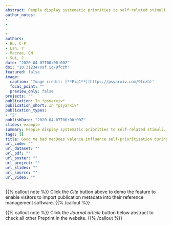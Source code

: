 ```yaml
---
abstract: People display systematic priorities to self-related stimuli. As the self is not a unified entity however, it remains unclear which aspects of the self are crucial to producing this stimulus prioritization. To explore this issue, we manipulated the valence of the self-concept (good me vs. bad me) — a core identity-based facet of the self — using a standard shape-label association task in which participants initially learned the associations (e.g., circle/good-self, triangle/good-other, diamond/bad-self, square/bad-other), after which they completed shape-label matching and shape-categorization tasks, such that attention was directed to different aspects of the stimuli (i.e., self-relevance and valence). The results revealed that responses were more efficient to the good-self shape (vs. other shapes), regardless of the task that was undertaken. A hierarchical drift diffusion model (HDDM) analysis indicated that this good-self prioritization effect was underpinned by differences in the rate of information uptake. These findings demonstrate that activation of the good-self representation exclusively facilitates perceptual decision-making, thereby furthering understanding of the self-prioritization effect.
author_notes:
- 
- 
- 
- 
authors:
- Hu, C-P
- Lan, Y
- Macrae, CN
- Sui, J
date: "2020-04-07T00:00:00Z"
doi: "10.31234/osf.io/9fczh"
featured: false
image:
  caption: 'Image credit: [**Fig1**](https://psyarxiv.com/9fczh)'
  focal_point: ""
  preview_only: false
projects: ""
publication: In *psyarxiv*
publication_short: In *psyarxiv*
publication_types: 
- "2"
publishDate: "2020-04-07T00:00:00Z"
slides: example
summary: People display systematic priorities to self-related stimuli. As the self is not a unified entity however, it remains unclear which aspects of the self are crucial to producing this stimulus prioritization. 
tags: []
title: Good me bad me:Does valence influence self-prioritization during perceptual decision-making?
url_code: ""
url_dataset: ""
url_pdf: ""
url_poster: ""
url_project: ""
url_slides: ""
url_source: ""
url_video: ""
---
```


{{% callout note %}}
Click the _Cite_ button above to demo the feature to enable visitors to import publication metadata into their reference management software.
{{% /callout %}}

{{% callout note %}}
Click the _Journal article_ button below abstract to check all other Preprint in the website.
{{% /callout %}}
